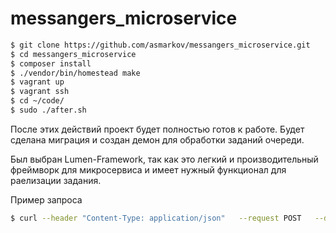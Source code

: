 # messangers_microservice
```bash
$ git clone https://github.com/asmarkov/messangers_microservice.git
$ cd messangers_microservice
$ composer install
$ ./vendor/bin/homestead make
$ vagrant up
$ vagrant ssh
$ cd ~/code/
$ sudo ./after.sh
```

После этих действий проект будет полностью готов к работе. Будет сделана миграция и создан демон для обработки заданий очереди.

Был выбран Lumen-Framework, так как это легкий и производительный фреймворк для микросервиса и имеет нужный функционал для раелизации задания.

Пример запроса

```bash
$ curl --header "Content-Type: application/json"   --request POST   --data '[{"user_id":1,"messenger":"viber","message":"asdas asd as\r\nasdasd\r\nadasd","wakeup":"2019-03-01 23:45:50"},{"user_id":5,"messenger":"viber","message":"asdas asd as\r\nasdasd\r\nasasd"}]'   http://localhost:8000/
```